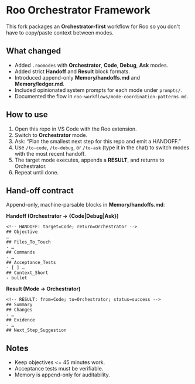 # Roo Orchestrator Framework

This fork packages an **Orchestrator-first** workflow for Roo so you don't have to copy/paste context between modes.

## What changed
- Added `.roomodes` with **Orchestrator**, **Code**, **Debug**, **Ask** modes.
- Added strict **Handoff** and **Result** block formats.
- Introduced append-only **Memory/handoffs.md** and **Memory/ledger.md**.
- Included opinionated system prompts for each mode under `prompts/`.
- Documented the flow in `roo-workflows/mode-coordination-patterns.md`.

## How to use
1. Open this repo in VS Code with the Roo extension.
2. Switch to **Orchestrator** mode.
3. Ask: “Plan the smallest next step for this repo and emit a HANDOFF.”
4. Use `/to-code`, `/to-debug`, or `/to-ask` (type it in the chat) to switch modes with the most recent handoff.
5. The target mode executes, appends a **RESULT**, and returns to Orchestrator.
6. Repeat until done.

## Hand-off contract
Append-only, machine-parsable blocks in **Memory/handoffs.md**:

**Handoff (Orchestrator -> {Code|Debug|Ask})**
```
<!-- HANDOFF: target=Code; return=Orchestrator -->
## Objective
…
## Files_To_Touch
- …
## Commands
- …
## Acceptance_Tests
- [ ] …
## Context_Short
- bullet
```

**Result (Mode -> Orchestrator)**
```
<!-- RESULT: from=Code; to=Orchestrator; status=success -->
## Summary
## Changes
- …
## Evidence
- …
## Next_Step_Suggestion
```

## Notes
- Keep objectives <= 45 minutes work.
- Acceptance tests must be verifiable.
- Memory is append-only for auditability.
